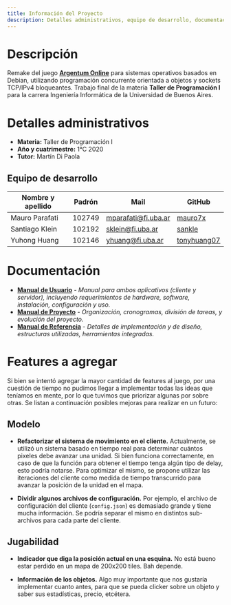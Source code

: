 ```yaml
---
title: Información del Proyecto
description: Detalles administrativos, equipo de desarrollo, documentación, extensiones
---
```


<!-- ##################################################################### -->

# Descripción

Remake del juego [**Argentum Online**](https://github.com/ao-libre) para sistemas operativos basados en Debian, utilizando programación concurrente orientada a objetos y sockets TCP/IPv4 bloqueantes. Trabajo final de la materia **Taller de Programación I** para la carrera Ingeniería Informática de la Universidad de Buenos Aires.

<!-- ##################################################################### -->

# Detalles administrativos <a name="detalles"></a>
* **Materia:** Taller de Programación I
* **Año y cuatrimestre:** 1°C 2020
* **Tutor:** Martín Di Paola

## Equipo de desarrollo <a name="equipo"></a>

| Nombre y apellido | Padrón | Mail | GitHub |
|-------------------|--------|------|--------|
| Mauro Parafati | 102749 | mparafati@fi.uba.ar | [mauro7x](https://github.com/mauro7x) |
| Santiago Klein | 102192 | sklein@fi.uba.ar | [sankle](https://github.com/sankle) |
| Yuhong Huang | 102146 | yhuang@fi.uba.ar | [tonyhuang07](https://github.com/tonyhuang07) |

<!-- ##################################################################### -->

# Documentación
* [**Manual de Usuario**](Manual_de_Usuario.pdf) - *Manual para ambos aplicativos (cliente y servidor), incluyendo requerimientos de hardware, software, instalación, configuración y uso.*
* [**Manual de Proyecto**]() - *Organización, cronogramas, división de tareas, y evolución del proyecto.*
* [**Manual de Referencia**]() - *Detalles de implementación y de diseño, estructuras utilizadas, herramientas integradas.*

<!-- ##################################################################### -->

# Features a agregar

Si bien se intentó agregar la mayor cantidad de features al juego, por una cuestión de tiempo no pudimos llegar a implementar todas las ideas que teníamos en mente, por lo que tuvimos que priorizar algunas por sobre otras. Se listan a continuación posibles mejoras para realizar en un futuro:

## Modelo
* **Refactorizar el sistema de movimiento en el cliente.** Actualmente, se utilizó un sistema basado en tiempo real para determinar cuántos pixeles debe avanzar una unidad. Si bien funciona correctamente, en caso de que la función para obtener el tiempo tenga algún tipo de delay, esto podría notarse. Para optimizar el mismo, se propone utilizar las iteraciones del cliente como medida de tiempo transcurrido para avanzar la posición de la unidad en el mapa.

* **Dividir algunos archivos de configuración.** Por ejemplo, el archivo de configuración del cliente (`config.json`) es demasiado grande y tiene mucha información. Se podría separar el mismo en distintos sub-archivos para cada parte del cliente.

## Jugabilidad
* **Indicador que diga la posición actual en una esquina.** No está bueno estar perdido en un mapa de 200x200 tiles. Bah depende.

* **Información de los objetos.** Algo muy importante que nos gustaría implementar cuanto antes, para que se pueda clicker sobre un objeto y saber sus estadísticas, precio, etcétera.

<!-- ##################################################################### -->

